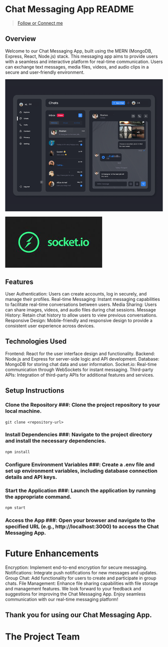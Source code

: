 # Chat Messaging App README

> [Follow or Connect me](https://www.linkedin.com/in/jagan-kumar-hotta-502a76270/)

## Overview

Welcome to our Chat Messaging App, built using the MERN (MongoDB, Express, React, Node.js) stack. This messaging app aims to provide users with a seamless and interactive platform for real-time communication. Users can exchange text messages, media files, videos, and audio clips in a secure and user-friendly environment.

![This is the example of Userpage](./presentation.png)

![This is the example of Dashboard](./socket.jpeg)

## Features

 User Authentication: Users can create accounts, log in securely, and manage their profiles.
 Real-time Messaging: Instant messaging capabilities to facilitate real-time conversations between users.
 Media Sharing: Users can share images, videos, and audio files during chat sessions.
 Message History: Retain chat history to allow users to view previous conversations.
 Responsive Design: Mobile-friendly and responsive design to provide a consistent user experience across devices.

## Technologies Used

 Frontend: React for the user interface design and functionality.
 Backend: Node.js and Express for server-side logic and API development.
 Database: MongoDB for storing chat data and user information.
 Socket.io: Real-time communication through WebSockets for instant messaging.
 Third-party APIs: Integration of third-party APIs for additional features and services.

## Setup Instructions

### Clone the Repository ###: Clone the project repository to your local machine.
```
git clone <repository-url>
```

### Install Dependencies ###: Navigate to the project directory and install the necessary dependencies.
```
npm install
```

### Configure Environment Variables ###: Create a .env file and set up environment variables, including database connection details and API keys.

### Start the Application ###: Launch the application by running the appropriate command.
```
npm start
```

### Access the App ###: Open your browser and navigate to the specified URL (e.g., http://localhost:3000) to access the Chat Messaging App.

# Future Enhancements

Encryption: Implement end-to-end encryption for secure messaging.
Notifications: Integrate push notifications for new messages and updates.
Group Chat: Add functionality for users to create and participate in group chats.
File Management: Enhance file sharing capabilities with file storage and management features.
We look forward to your feedback and suggestions for improving the Chat Messaging App. Enjoy seamless communication with our real-time messaging platform!

## Thank you for using our Chat Messaging App.

# The Project Team
